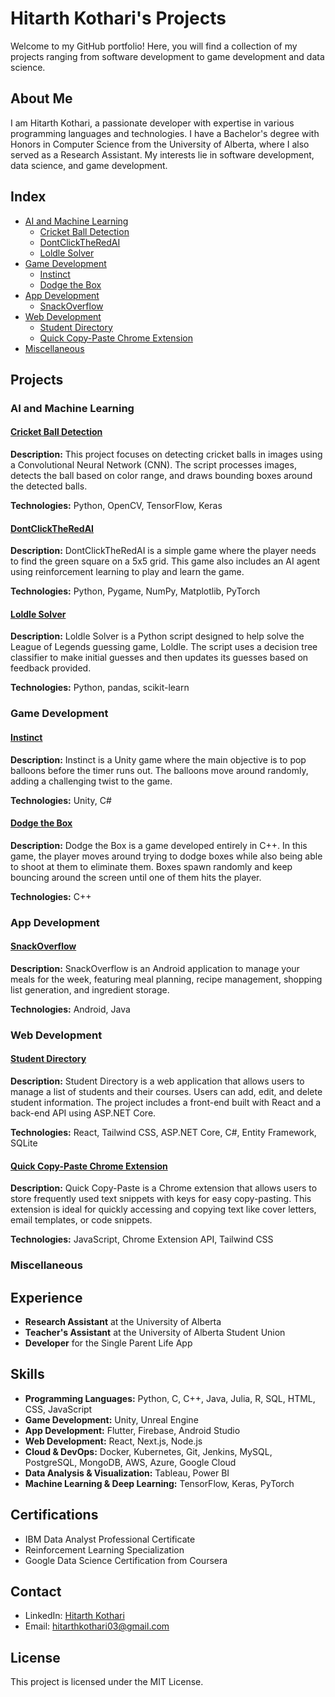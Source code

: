 # Hitarth Kothari's Projects

Welcome to my GitHub portfolio! Here, you will find a collection of my projects ranging from software development to game development and data science.

## About Me

I am Hitarth Kothari, a passionate developer with expertise in various programming languages and technologies. I have a Bachelor's degree with Honors in Computer Science from the University of Alberta, where I also served as a Research Assistant. My interests lie in software development, data science, and game development.

## Index

- [AI and Machine Learning](#ai-and-machine-learning)
  - [Cricket Ball Detection](#cricket-ball-detection)
  - [DontClickTheRedAI](#dontclicktheredai)
  - [Loldle Solver](#loldle-solver)
- [Game Development](#game-development)
  - [Instinct](#instinct)
  - [Dodge the Box](#dodge-the-box)
- [App Development](#app-development)
  - [SnackOverflow](#snackoverflow)
- [Web Development](#web-development)
  - [Student Directory](#student-directory)
  - [Quick Copy-Paste Chrome Extension](#quick-copy-paste-chrome-extension)
- [Miscellaneous](#miscellaneous)

## Projects

### AI and Machine Learning

#### [Cricket Ball Detection](https://github.com/Hitarth-Kothari/Cricket_ball_detection)
**Description:** This project focuses on detecting cricket balls in images using a Convolutional Neural Network (CNN). The script processes images, detects the ball based on color range, and draws bounding boxes around the detected balls.

**Technologies:** Python, OpenCV, TensorFlow, Keras

#### [DontClickTheRedAI](https://github.com/Hitarth-Kothari/DontClickTheRedAI)
**Description:** DontClickTheRedAI is a simple game where the player needs to find the green square on a 5x5 grid. This game also includes an AI agent using reinforcement learning to play and learn the game.

**Technologies:** Python, Pygame, NumPy, Matplotlib, PyTorch

#### [Loldle Solver](https://github.com/Hitarth-Kothari/LoldleSolver)
**Description:** Loldle Solver is a Python script designed to help solve the League of Legends guessing game, Loldle. The script uses a decision tree classifier to make initial guesses and then updates its guesses based on feedback provided.

**Technologies:** Python, pandas, scikit-learn

### Game Development

#### [Instinct](https://github.com/Hitarth-Kothari/Instinct)
**Description:** Instinct is a Unity game where the main objective is to pop balloons before the timer runs out. The balloons move around randomly, adding a challenging twist to the game.

**Technologies:** Unity, C#

#### [Dodge the Box](https://github.com/Hitarth-Kothari/Dodge_the_box_game)
**Description:** Dodge the Box is a game developed entirely in C++. In this game, the player moves around trying to dodge boxes while also being able to shoot at them to eliminate them. Boxes spawn randomly and keep bouncing around the screen until one of them hits the player.

**Technologies:** C++

### App Development

#### [SnackOverflow](https://github.com/Hitarth-Kothari/SnackOverflow)
**Description:** SnackOverflow is an Android application to manage your meals for the week, featuring meal planning, recipe management, shopping list generation, and ingredient storage.

**Technologies:** Android, Java

### Web Development

#### [Student Directory](https://github.com/Hitarth-Kothari/StudentDirectory)
**Description:** Student Directory is a web application that allows users to manage a list of students and their courses. Users can add, edit, and delete student information. The project includes a front-end built with React and a back-end API using ASP.NET Core.

**Technologies:** React, Tailwind CSS, ASP.NET Core, C#, Entity Framework, SQLite

#### [Quick Copy-Paste Chrome Extension](https://github.com/Hitarth-Kothari/copyPaste)
**Description:** Quick Copy-Paste is a Chrome extension that allows users to store frequently used text snippets with keys for easy copy-pasting. This extension is ideal for quickly accessing and copying text like cover letters, email templates, or code snippets.

**Technologies:** JavaScript, Chrome Extension API, Tailwind CSS

### Miscellaneous

## Experience

- **Research Assistant** at the University of Alberta
- **Teacher's Assistant** at the University of Alberta Student Union
- **Developer** for the Single Parent Life App

## Skills

- **Programming Languages:** Python, C, C++, Java, Julia, R, SQL, HTML, CSS, JavaScript
- **Game Development:** Unity, Unreal Engine
- **App Development:** Flutter, Firebase, Android Studio
- **Web Development:** React, Next.js, Node.js
- **Cloud & DevOps:** Docker, Kubernetes, Git, Jenkins, MySQL, PostgreSQL, MongoDB, AWS, Azure, Google Cloud
- **Data Analysis & Visualization:** Tableau, Power BI
- **Machine Learning & Deep Learning:** TensorFlow, Keras, PyTorch

## Certifications

- IBM Data Analyst Professional Certificate
- Reinforcement Learning Specialization
- Google Data Science Certification from Coursera

## Contact

- LinkedIn: [Hitarth Kothari](https://www.linkedin.com/in/hitarth-kothari/)
- Email: [hitarthkothari03@gmail.com](mailto:hitarthkothari03@gmail.com)

## License

This project is licensed under the MIT License.
